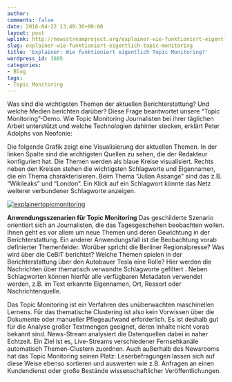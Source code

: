 ```yaml
---
author: 
comments: false
date: 2016-04-22 13:40:36+00:00
layout: post
wplink: http://newsstreamproject.org/explainer-wie-funktioniert-eigentlich-topic-monitoring/
slug: explainer-wie-funktioniert-eigentlich-topic-monitoring
title: 'Explainer: Wie funktioniert eigentlich Topic Monitoring?'
wordpress_id: 3805
categories:
- Blog
tags:
- Topic Monitoring
---
```


Was sind die wichtigsten Themen der aktuellen Berichterstattung? Und welche Medien berichten darüber? Diese Frage beantwortet unsere “Topic Monitoring”-Demo. Wie Topic Monitoring Journalisten bei ihrer täglichen Arbeit unterstützt und welche Technologien dahinter stecken, erklärt Peter Adolphs von Neofonie: 



Die folgende Grafik zeigt eine Visualisierung der aktuellen Themen. In der linken Spalte sind die wichtigsten Quellen zu sehen, die der Redakteur konfiguriert hat. Die Themen werden als blaue Kreise visualisiert. Rechts neben den Kreisen stehen die wichtigsten Schlagworte und Eigennamen, die ein Thema charakterisieren. Beim Thema “Julian Assange” sind das z.B. “Wikileaks” und “London”. Ein Klick auf ein Schlagwort könnte das Netz weiterer verbundener Schlagworte anzeigen.

[![explainertopicmonitoring](http://newsstreamproject.org/wp-content/uploads/2016/04/explainertopicmonitoring.png)](https://newsstreamproject.org/wp-content/uploads/2016/04/explainertopicmonitoring.png)

**Anwendungsszenarien für Topic Monitoring**
Das geschilderte Szenario orientiert sich an Journalisten, die das Tagesgeschehen beobachten wollen. Ihnen geht es vor allem um neue Themen und deren Gewichtung in der Berichterstattung. Ein anderer Anwendungsfall ist die Beobachtung vorab definierter Themenfelder. Worüber spricht die Berliner Regionalpresse? Was wird über die CeBIT berichtet? Welche Themen spielen in der Berichterstattung über den Autobauer Tesla eine Rolle? Hier werden die Nachrichten über thematisch verwandte Schlagworte gefiltert . Neben Schlagworten können hierfür alle verfügbaren Metadaten verwendet werden, z.B. im Text erkannte Eigennamen, Ort, Ressort oder Nachrichtenquelle. 

Das Topic Monitoring ist ein Verfahren des unüberwachten maschinellen Lernens. Für das thematische Clustering ist also kein Vorwissen über die Dokumente oder manueller Pflegeaufwand erforderlich. Es ist deshalb gut für die Analyse großer Textmengen geeignet, deren Inhalte nicht vorab bekannt sind. News-Stream analysiert die Datenquellen dabei in naher Echtzeit. Ein Ziel ist es, Live-Streams verschiedener Fernsehkanäle automatisch Themen-Clustern zuordnen. Auch außerhalb des Newsrooms hat das Topic Monitoring seinen Platz: Leserbefragungen lassen sich auf diese Weise ebenso sortieren und auswerten wie z.B. Anfragen an einen Kundendienst oder große Bestände wissenschaftlicher Veröffentlichungen. 



